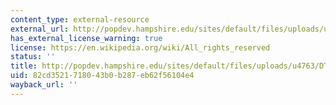 ```yaml
---
content_type: external-resource
external_url: http://popdev.hampshire.edu/sites/default/files/uploads/u4763/DT
has_external_license_warning: true
license: https://en.wikipedia.org/wiki/All_rights_reserved
status: ''
title: http://popdev.hampshire.edu/sites/default/files/uploads/u4763/DT
uid: 82cd3521-7180-43b0-b287-eb62f56104e4
wayback_url: ''
---
```

